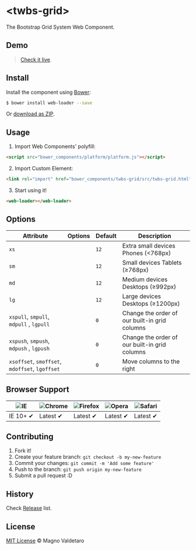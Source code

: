 # &lt;twbs-grid&gt;

The Bootstrap Grid System Web Component.

## Demo
> [Check it live](http://ifly9.com.br/webcomponents/twbs-grid/).

## Install

Install the component using [Bower](http://bower.io/):

```sh
$ bower install web-loader --save
```

Or [download as ZIP](https://github.com/mvaldetaro/twbs-grid/archive/master.zip).

## Usage

1. Import Web Components' polyfill:

  ```html
<script src="bower_components/platform/platform.js"></script>
  ```

2. Import Custom Element:

  ```html
<link rel="import" href="bower_components/twbs-grid/src/twbs-grid.html">
  ```

3. Start using it!

  ```html
<web-loader></web-loader>
  ```

## Options

Attribute                                      | Options | Default   | Description
---                                            | ---     | ---       | ---
`xs`                                           |         | `12`      | Extra small devices Phones (<768px)
`sm`                                           |         | `12`      | Small devices Tablets (≥768px)
`md`                                           |         | `12`      | Medium devices Desktops (≥992px)
`lg`                                           |         | `12`      | Large devices Desktops (≥1200px)
`xspull`, `smpull`, `mdpull` , `lgpull`        |         | `0`       | Change the order of our built-in grid columns
`xspush`, `smpush`, `mdpush` , `lgpush`        |         | `0`       | Change the order of our built-in grid columns
`xsoffset`, `smoffset`, `mdoffset`, `lgoffset` |         | `0`       | Move columns to the right

## Browser Support

![IE](https://raw.github.com/paulirish/browser-logos/master/internet-explorer/internet-explorer_48x48.png) | ![Chrome](https://raw.github.com/paulirish/browser-logos/master/chrome/chrome_48x48.png) | ![Firefox](https://raw.github.com/paulirish/browser-logos/master/firefox/firefox_48x48.png) | ![Opera](https://raw.github.com/paulirish/browser-logos/master/opera/opera_48x48.png) | ![Safari](https://raw.github.com/paulirish/browser-logos/master/safari/safari_48x48.png)
--- | --- | --- | --- | --- |
IE 10+ ✔ | Latest ✔ | Latest ✔ | Latest ✔ | Latest ✔ |

## Contributing

1. Fork it!
2. Create your feature branch: `git checkout -b my-new-feature`
3. Commit your changes: `git commit -m 'Add some feature'`
4. Push to the branch: `git push origin my-new-feature`
5. Submit a pull request :D

## History

Check [Release](https://github.com/mvaldetaro/twbs-grid/releases) list.

## License

[MIT License](http://mvaldetaro.mit-license.org/) © Magno Valdetaro

